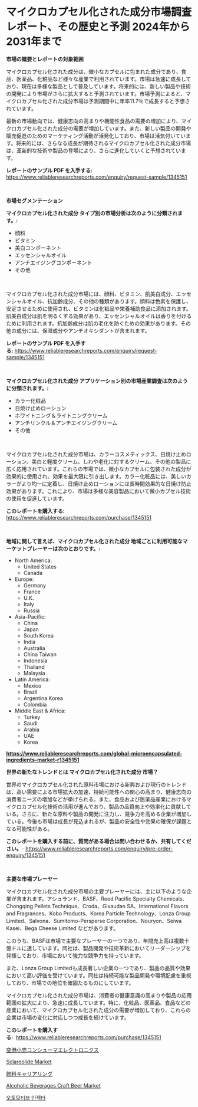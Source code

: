 <p><h1>マイクロカプセル化された成分市場調査レポート、その歴史と予測 2024年から2031年まで</h1></p><p><strong>市場の概要とレポートの対象範囲</strong></p>
<p><p>マイクロカプセル化された成分は、微小なカプセルに包まれた成分であり、食品、医薬品、化粧品など様々な産業で利用されています。市場は急速に成長しており、現在は多様な製品として普及しています。将来的には、新しい製品や技術の開発により市場がさらに拡大すると予測されています。市場予測によると、マイクロカプセル化された成分市場は予測期間中に年率11.7％で成長すると予想されています。</p><p>最新の市場動向では、健康志向の高まりや機能性食品の需要の増加により、マイクロカプセル化された成分の需要が増加しています。また、新しい製品の開発や販売促進のためのマーケティング活動が活発化しており、市場は活気付いています。将来的には、さらなる成長が期待されるマイクロカプセル化された成分市場は、革新的な技術や製品の登場により、さらに進化していくと予想されています。</p></p>
<p><strong>レポートのサンプル PDF を入手する:</strong> <a href="https://www.reliableresearchreports.com/enquiry/request-sample/1345151">https://www.reliableresearchreports.com/enquiry/request-sample/1345151</a></p>
<p>&nbsp;</p>
<p><strong>市場セグメンテーション</strong></p>
<p><strong>マイクロカプセル化された成分 タイプ別の市場分析は次のように分類されます。:</strong></p>
<p><ul><li>顔料</li><li>ビタミン</li><li>美白コンポーネント</li><li>エッセンシャルオイル</li><li>アンチエイジングコンポーネント</li><li>その他</li></ul></p>
<p>&nbsp;</p>
<p><p>マイクロカプセル化された成分市場には、顔料、ビタミン、肌美白成分、エッセンシャルオイル、抗加齢成分、その他の種類があります。顔料は色素を保護し、安定させるために使用され、ビタミンは化粧品や栄養補助食品に添加されます。肌美白成分は肌を明るくする効果があり、エッセンシャルオイルは香りを付けるために利用されます。抗加齢成分は肌の老化を防ぐための効果があります。その他の成分には、保湿成分やアンチオキシダントが含まれます。</p></p>
<p><strong>レポートのサンプル PDF を入手する:</strong>&nbsp;<a href="https://www.reliableresearchreports.com/enquiry/request-sample/1345151">https://www.reliableresearchreports.com/enquiry/request-sample/1345151</a></p>
<p>&nbsp;</p>
<p><strong> マイクロカプセル化された成分 アプリケーション別の市場産業調査は次のように分類されます。:</strong></p>
<p><ul><li>カラー化粧品</li><li>日焼け止めローション</li><li>ホワイトニング＆ライトニングクリーム</li><li>アンチリンクル＆アンチエイジングクリーム</li><li>その他</li></ul></p>
<p>&nbsp;</p>
<p><p>マイクロカプセル化された成分市場は、カラーコスメティックス、日焼け止めローション、美白と軽度クリーム、しわや老化に対するクリーム、その他の製品に広く応用されています。これらの市場では、微小なカプセルに包装された成分が効果的に使用され、効果を最大限に引き出します。カラー化粧品には、美しいカラーがより均一に定着し、日焼け止めローションには長時間効果的な日焼け防止効果があります。これにより、市場は多様な美容製品において微小カプセル技術の使用を促進しています。</p></p>
<p><strong>このレポートを購入する:</strong>&nbsp; <a href="https://www.reliableresearchreports.com/purchase/1345151">https://www.reliableresearchreports.com/purchase/1345151</a></p>
<p>&nbsp;</p>
<p><strong>地域に関して言えば、マイクロカプセル化された成分 地域ごとに利用可能なマーケットプレーヤーは次のとおりです。:</strong></p>
<p><ul>
    <li>
        North America:
        <ul>
            <li>United States</li>
            <li>Canada</li>
        </ul>
    </li>
    <li>
        Europe:
        <ul>
            <li>Germany</li>
            <li>France</li>
            <li>U.K.</li>
            <li>Italy</li>
            <li>Russia</li>
        </ul>
    </li>
    <li>
        Asia-Pacific:
        <ul>
            <li>China</li>
            <li>Japan</li>
            <li>South Korea</li>
            <li>India</li>
            <li>Australia</li>
            <li>China Taiwan</li>
            <li>Indonesia</li>
            <li>Thailand</li>
            <li>Malaysia</li>
        </ul>
    </li>
    <li>
        Latin America:
        <ul>
            <li>Mexico</li>
            <li>Brazil</li>
            <li>Argentina Korea</li>
            <li>Colombia</li>
        </ul>
    </li>
    <li>
        Middle East & Africa:
        <ul>
            <li>Turkey</li>
            <li>Saudi</li>
            <li>Arabia</li>
            <li>UAE</li>
            <li>Korea</li>
        </ul>
    </li>
    </ul></p>
<p><strong><a href="https://www.reliableresearchreports.com/global-microencapsulated-ingredients-market-r1345151">https://www.reliableresearchreports.com/global-microencapsulated-ingredients-market-r1345151</a></strong>&nbsp;</p>
<p><strong>世界の新たなトレンドとは マイクロカプセル化された成分 市場？</strong></p>
<p><p>世界のマイクロカプセル化された原料市場における新興および現行のトレンドは、高い需要による市場拡大の加速、持続可能性への関心の高まり、健康志向の消費者ニーズの増加などが挙げられる。また、食品および医薬品産業におけるマイクロカプセル化技術の活用が進んでおり、製品の品質向上や効率化に貢献している。さらに、新たな原料や製品の開発に注力し、競争力を高める企業が増加している。今後も市場は成長が見込まれるが、製品の安全性や効果の確保が課題となる可能性がある。</p></p>
<p><strong>このレポートを購入する前に、質問がある場合は問い合わせるか、共有してください。</strong>- <a href="https://www.reliableresearchreports.com/enquiry/pre-order-enquiry/1345151">https://www.reliableresearchreports.com/enquiry/pre-order-enquiry/1345151</a></p>
<p>&nbsp;</p>
<p><strong>主要な市場プレーヤー</strong></p>
<p><p>マイクロカプセル化された成分市場の主要プレーヤーには、主に以下のような企業が含まれます。アシュランド、BASF、Reed Pacific Specialty Chemicals、Chongqing Pellets Technique、Croda、Givaudan SA、International Flavors and Fragrances、Kobo Products、Korea Particle Technology、Lonza Group Limited、Salvona、Sumitomo-Persperse Corporation、Nouryon、Seiwa Kasei、Bega Cheese Limited などがあります。</p><p>このうち、BASFは市場で主要なプレーヤーの一つであり、年間売上高は複数十億ドルに達しています。同社は、製品開発や技術革新においてリーダーシップを発揮しており、市場において強力な競争力を持っています。</p><p>また、Lonza Group Limitedも成長著しい企業の一つであり、製品の品質や効果において高い評価を受けています。同社は持続可能な製品開発や環境配慮を重視しており、市場での地位を確固たるものにしています。</p><p>マイクロカプセル化された成分市場は、消費者の健康意識の高まりや製品の応用範囲の拡大により、急速に成長しています。特に、化粧品、医薬品、食品などの産業において、マイクロカプセル化された成分の需要が増加しており、これらの企業は市場の変化に対応しつつ成長を続けています。</p></p>
<p><strong>このレポートを購入する:</strong>&nbsp;&nbsp;<a href="https://www.reliableresearchreports.com/purchase/1345151">https://www.reliableresearchreports.com/purchase/1345151</a></p>
<p><p><a href="https://github.com/roulaayoub-saad/Market-Research-Report-List-1/blob/main/873067820078.md">空港小売コンシューマエレクトロニクス</a></p><p><a href="https://issuu.com/reportprime-2/docs/sclareolide-market-size-2030.pptx">Sclareolide Market</a></p><p><a href="https://github.com/zjkmgcs938405/Market-Research-Report-List-1/blob/main/913511520076.md">飲料キャリアリング</a></p><p><a href="https://github.com/arionmp/Market-Research-Report-List-2/blob/main/alcoholic-beverages-craft-beer-market.md">Alcoholic Beverages Craft Beer Market</a></p><p><a href="https://github.com/KellyLyncyh543964/Market-Research-Report-List-1/blob/main/448808918362.md">오토모티브 인젝터</a></p></p>